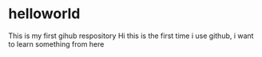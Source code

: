 # helloworld
This is my first gihub respository
Hi this is the first time i use github, i want to learn something from here
